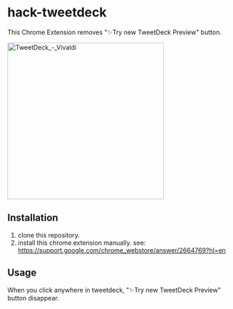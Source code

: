 # hack-tweetdeck

This Chrome Extension removes "✨Try new TweetDeck Preview" button.

<img width="351" alt="TweetDeck_-_Vivaldi" src="https://github.com/roronya/hack-tweetdeck/assets/5652479/4a818375-7458-412f-af3e-58d123ebc71b">

## Installation

1. clone this repository.
2. install this chrome extension manually. see: https://support.google.com/chrome_webstore/answer/2664769?hl=en

## Usage

When you click anywhere in tweetdeck, "✨Try new TweetDeck Preview" button disappear.
